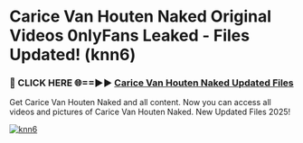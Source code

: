 # Carice Van Houten Naked Original Videos 0nlyFans Leaked - Files Updated! (knn6)

<h3>🔴 CLICK HERE 🌐==►► <a href="https://tinyurl.com/yckcrads" rel="nofollow">Carice Van Houten Naked Updated Files</a></h3>

Get Carice Van Houten Naked and all content. Now you can access all videos and pictures of Carice Van Houten Naked. New Updated Files 2025!

[![knn6](https://i.imgur.com/hpKpOFt.gif)](https://tinyurl.com/yckcrads)
